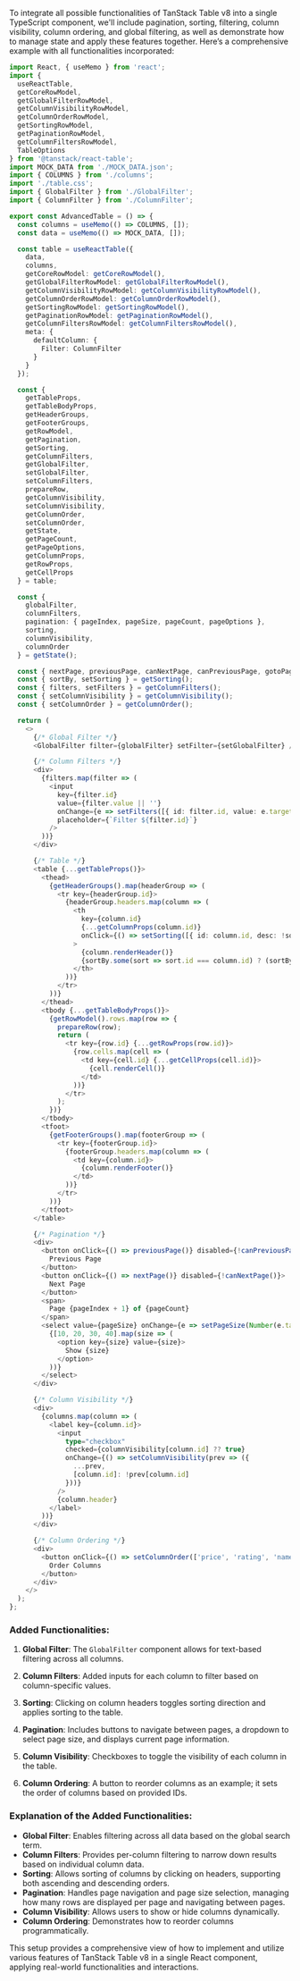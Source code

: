 To integrate all possible functionalities of TanStack Table v8 into a single TypeScript component, we'll include pagination, sorting, filtering, column visibility, column ordering, and global filtering, as well as demonstrate how to manage state and apply these features together. Here’s a comprehensive example with all functionalities incorporated:

```typescript
import React, { useMemo } from 'react';
import {
  useReactTable,
  getCoreRowModel,
  getGlobalFilterRowModel,
  getColumnVisibilityRowModel,
  getColumnOrderRowModel,
  getSortingRowModel,
  getPaginationRowModel,
  getColumnFiltersRowModel,
  TableOptions
} from '@tanstack/react-table';
import MOCK_DATA from './MOCK_DATA.json';
import { COLUMNS } from './columns';
import './table.css';
import { GlobalFilter } from './GlobalFilter';
import { ColumnFilter } from './ColumnFilter';

export const AdvancedTable = () => {
  const columns = useMemo(() => COLUMNS, []);
  const data = useMemo(() => MOCK_DATA, []);

  const table = useReactTable({
    data,
    columns,
    getCoreRowModel: getCoreRowModel(),
    getGlobalFilterRowModel: getGlobalFilterRowModel(),
    getColumnVisibilityRowModel: getColumnVisibilityRowModel(),
    getColumnOrderRowModel: getColumnOrderRowModel(),
    getSortingRowModel: getSortingRowModel(),
    getPaginationRowModel: getPaginationRowModel(),
    getColumnFiltersRowModel: getColumnFiltersRowModel(),
    meta: {
      defaultColumn: {
        Filter: ColumnFilter
      }
    }
  });

  const {
    getTableProps,
    getTableBodyProps,
    getHeaderGroups,
    getFooterGroups,
    getRowModel,
    getPagination,
    getSorting,
    getColumnFilters,
    getGlobalFilter,
    setGlobalFilter,
    setColumnFilters,
    prepareRow,
    getColumnVisibility,
    setColumnVisibility,
    getColumnOrder,
    setColumnOrder,
    getState,
    getPageCount,
    getPageOptions,
    getColumnProps,
    getRowProps,
    getCellProps
  } = table;

  const {
    globalFilter,
    columnFilters,
    pagination: { pageIndex, pageSize, pageCount, pageOptions },
    sorting,
    columnVisibility,
    columnOrder
  } = getState();

  const { nextPage, previousPage, canNextPage, canPreviousPage, gotoPage, setPageSize } = getPagination();
  const { sortBy, setSorting } = getSorting();
  const { filters, setFilters } = getColumnFilters();
  const { setColumnVisibility } = getColumnVisibility();
  const { setColumnOrder } = getColumnOrder();

  return (
    <>
      {/* Global Filter */}
      <GlobalFilter filter={globalFilter} setFilter={setGlobalFilter} />

      {/* Column Filters */}
      <div>
        {filters.map(filter => (
          <input
            key={filter.id}
            value={filter.value || ''}
            onChange={e => setFilters([{ id: filter.id, value: e.target.value }])}
            placeholder={`Filter ${filter.id}`}
          />
        ))}
      </div>

      {/* Table */}
      <table {...getTableProps()}>
        <thead>
          {getHeaderGroups().map(headerGroup => (
            <tr key={headerGroup.id}>
              {headerGroup.headers.map(column => (
                <th
                  key={column.id}
                  {...getColumnProps(column.id)}
                  onClick={() => setSorting([{ id: column.id, desc: !sortBy[0]?.desc }])}
                >
                  {column.renderHeader()}
                  {sortBy.some(sort => sort.id === column.id) ? (sortBy[0]?.desc ? ' 🔽' : ' 🔼') : ''}
                </th>
              ))}
            </tr>
          ))}
        </thead>
        <tbody {...getTableBodyProps()}>
          {getRowModel().rows.map(row => {
            prepareRow(row);
            return (
              <tr key={row.id} {...getRowProps(row.id)}>
                {row.cells.map(cell => (
                  <td key={cell.id} {...getCellProps(cell.id)}>
                    {cell.renderCell()}
                  </td>
                ))}
              </tr>
            );
          })}
        </tbody>
        <tfoot>
          {getFooterGroups().map(footerGroup => (
            <tr key={footerGroup.id}>
              {footerGroup.headers.map(column => (
                <td key={column.id}>
                  {column.renderFooter()}
                </td>
              ))}
            </tr>
          ))}
        </tfoot>
      </table>

      {/* Pagination */}
      <div>
        <button onClick={() => previousPage()} disabled={!canPreviousPage()}>
          Previous Page
        </button>
        <button onClick={() => nextPage()} disabled={!canNextPage()}>
          Next Page
        </button>
        <span>
          Page {pageIndex + 1} of {pageCount}
        </span>
        <select value={pageSize} onChange={e => setPageSize(Number(e.target.value))}>
          {[10, 20, 30, 40].map(size => (
            <option key={size} value={size}>
              Show {size}
            </option>
          ))}
        </select>
      </div>

      {/* Column Visibility */}
      <div>
        {columns.map(column => (
          <label key={column.id}>
            <input
              type="checkbox"
              checked={columnVisibility[column.id] ?? true}
              onChange={() => setColumnVisibility(prev => ({
                ...prev,
                [column.id]: !prev[column.id]
              }))}
            />
            {column.header}
          </label>
        ))}
      </div>

      {/* Column Ordering */}
      <div>
        <button onClick={() => setColumnOrder(['price', 'rating', 'name'])}>
          Order Columns
        </button>
      </div>
    </>
  );
};
```

### **Added Functionalities:**

1. **Global Filter**: The `GlobalFilter` component allows for text-based filtering across all columns.

2. **Column Filters**: Added inputs for each column to filter based on column-specific values.

3. **Sorting**: Clicking on column headers toggles sorting direction and applies sorting to the table.

4. **Pagination**: Includes buttons to navigate between pages, a dropdown to select page size, and displays current page information.

5. **Column Visibility**: Checkboxes to toggle the visibility of each column in the table.

6. **Column Ordering**: A button to reorder columns as an example; it sets the order of columns based on provided IDs.

### **Explanation of the Added Functionalities:**

- **Global Filter**: Enables filtering across all data based on the global search term.
- **Column Filters**: Provides per-column filtering to narrow down results based on individual column data.
- **Sorting**: Allows sorting of columns by clicking on headers, supporting both ascending and descending orders.
- **Pagination**: Handles page navigation and page size selection, managing how many rows are displayed per page and navigating between pages.
- **Column Visibility**: Allows users to show or hide columns dynamically.
- **Column Ordering**: Demonstrates how to reorder columns programmatically.

This setup provides a comprehensive view of how to implement and utilize various features of TanStack Table v8 in a single React component, applying real-world functionalities and interactions.
